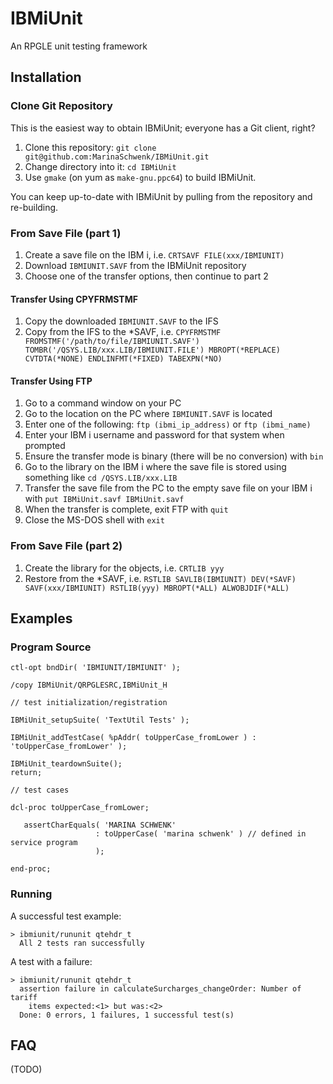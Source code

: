# IBMiUnit
An RPGLE unit testing framework 

## Installation

### Clone Git Repository

This is the easiest way to obtain IBMiUnit; everyone has a Git client, right?

1. Clone this repository: `git clone git@github.com:MarinaSchwenk/IBMiUnit.git`
2. Change directory into it: `cd IBMiUnit`
3. Use `gmake` (on yum as `make-gnu.ppc64`) to build IBMiUnit.

You can keep up-to-date with IBMiUnit by pulling from the repository and re-building.

### From Save File (part 1)

1. Create a save file on the IBM i, i.e. `CRTSAVF FILE(xxx/IBMIUNIT)`
1. Download `IBMIUNIT.SAVF` from the IBMiUnit repository
1. Choose one of the transfer options, then continue to part 2

#### Transfer Using CPYFRMSTMF

1. Copy the downloaded `IBMIUNIT.SAVF` to the IFS
1. Copy from the IFS to the \*SAVF, i.e. `CPYFRMSTMF FROMSTMF('/path/to/file/IBMIUNIT.SAVF') TOMBR('/QSYS.LIB/xxx.LIB/IBMIUNIT.FILE') MBROPT(*REPLACE) CVTDTA(*NONE) ENDLINFMT(*FIXED) TABEXPN(*NO)`

#### Transfer Using FTP

1. Go to a command window on your PC
1. Go to the location on the PC where `IBMIUNIT.SAVF` is located
1. Enter one of the following: `ftp (ibmi_ip_address)` or `ftp (ibmi_name)`
1. Enter your IBM i username and password for that system when prompted
1. Ensure the transfer mode is binary (there will be no conversion) with `bin`
1. Go to the library on the IBM i where the save file is stored using something like `cd /QSYS.LIB/xxx.LIB`
1. Transfer the save file from the PC to the empty save file on your IBM i with `put IBMiUnit.savf IBMiUnit.savf`
1. When the transfer is complete, exit FTP with `quit`
1. Close the MS-DOS shell with `exit`

### From Save File (part 2)

1. Create the library for the objects, i.e. `CRTLIB yyy`
1. Restore from the \*SAVF, i.e. `RSTLIB SAVLIB(IBMIUNIT) DEV(*SAVF) SAVF(xxx/IBMIUNIT) RSTLIB(yyy) MBROPT(*ALL) ALWOBJDIF(*ALL)`

## Examples

### Program Source

    ctl-opt bndDir( 'IBMIUNIT/IBMIUNIT' );

    /copy IBMiUnit/QRPGLESRC,IBMiUnit_H

    // test initialization/registration

    IBMiUnit_setupSuite( 'TextUtil Tests' );

    IBMiUnit_addTestCase( %pAddr( toUpperCase_fromLower ) : 'toUpperCase_fromLower' );

    IBMiUnit_teardownSuite();
    return;

    // test cases

    dcl-proc toUpperCase_fromLower;

       assertCharEquals( 'MARINA SCHWENK'
                       : toUpperCase( 'marina schwenk' ) // defined in service program
                       );

    end-proc;

### Running

A successful test example:

    > ibmiunit/rununit qtehdr_t
      All 2 tests ran successfully

A test with a failure:

    > ibmiunit/rununit qtehdr_t                                             
      assertion failure in calculateSurcharges_changeOrder: Number of tariff
        items expected:<1> but was:<2>                                      
      Done: 0 errors, 1 failures, 1 successful test(s)

## FAQ

(TODO)